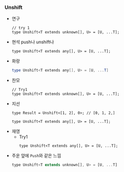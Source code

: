 ### Unshift

- 연구
  ```tsx
  // try 1
  type Unshift<T extends unknown[], U> = [U, ...T];
  ```
- 현석
  push나 unshift나
  ```tsx
  type Unshift<T extends any[], U> = [U, ...T];
  ```
- 화랑
  ```powershell
  type Unshift<T extends any[], U> = [U, ...T]
  ```
- 찬모
  ```tsx
  // Try1
  type Unshift<T extends unknown[], U> = [U, ...T];
  ```
- 지선
  ```tsx
  type Result = Unshift<[1, 2], 0>; // [0, 1, 2,]

  type Unshift<T extends any[], U> = [U, ...T];
  ```
- 재영
  - Try1
    ```tsx
    type Unshift<T extends any[], U> = [U, ...T];
    ```
- 주운
  앞에 `Push`와 같은 느낌
  ```jsx
  type Unshift<T extends unknown[], U> = [U, ...T]
  ```
